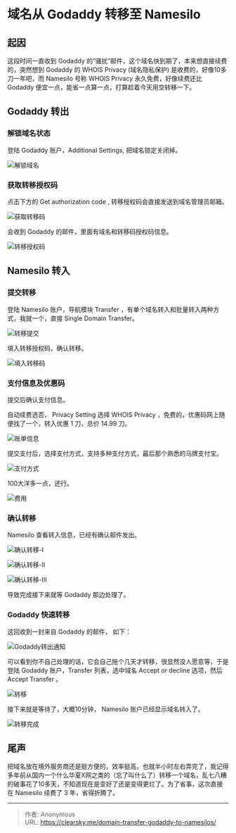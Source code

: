 # 域名从 Godaddy 转移至 Namesilo


## 起因

这段时间一直收到 Godaddy 的“骚扰”邮件，这个域名快到期了，本来想直接续费的，突然想到 Godaddy 的 WHOIS Privacy (域名隐私保护) 是收费的，好像10多刀一年吧，而 Namesilo 号称 WHOIS Privacy 永久免费，好像续费还比 Godaddy 便宜一点，能省一点算一点，打算趁着今天用空转移一下。

## Godaddy 转出

### 解锁域名状态

登陆 Godaddy 账户，Additional Settings, 把域名锁定关闭掉。

![解锁域名](DomianLockOff.png "解锁域名")

### 获取转移授权码

点击下方的 Get authorization code , 转移授权码会直接发送到域名管理员邮箱。

![获取转移码](GetAuthorizationCode.png "获取转移码")

会收到 Godaddy 的邮件，里面有域名和转移码授权码信息。

![转移授权码](AuthorizationCode.png "转移授权码")

## Namesilo 转入

### 提交转移

登陆 Namesilo 账户，导航模块 Transfer ，有单个域名转入和批量转入两种方式，我就一个，直接 Single Domain Transfer。

![转移提交](transfer0.png "转移提交")

填入转移授权码，确认转移。

![填入转移码](transfer1.png "填入转移码")

### 支付信息及优惠码

提交后确认支付信息。

自动续费选否， Privacy Setting 选择 WHOIS Privacy ，免费的，优惠码网上随便找了一个，转入优惠 1 刀，总价 14.99 刀。

![账单信息](cartcontents.png "账单信息")

提交支付后，选择支付方式，支持多种支付方式，最后那个熟悉的马牌支付宝。

![支付方式](payment0.png "支付方式")

100大洋多一点，还行。

![费用](payment1.png "费用")

### 确认转移

Namesilo 查看转入信息，已经有确认邮件发出。

![确认转移-I](ConfirmTransfer0.png "确认转移-I")

![确认转移-II](ConfirmTransfer1.png "确认转移-II")

![确认转移-III](ConfirmTransfer2.png "确认转移-III")

导致完成接下来就等 Godaddy 那边处理了。

### Godaddy 快速转移

这回收到一封来自 Godaddy 的邮件， 如下：

![Godaddy转出通知](godaddy-transfe-out.png "Godaddy转出通知")

可以看到你不自己处理的话，它会自己拖个几天才转移，很显然没人愿意等，于是登陆 Godaddy 账户，Transfer 列表，选中域名 Accept or decline 选项，然后Accept Transfer 。

![转移](AcceptTransfer.png "转移")

接下来就是等待了，大概10分钟， Namesilo 账户已经显示域名转入了。


![转移完成](TransferSuccess.png "转移完成")

## 尾声

把域名放在境外服务商还是挺方便的，效率挺高，也就半小时左右弄完了，我记得多年前从国内一个什么华夏X网之类的（忘了叫什么了）转移一个域名，乱七八糟的破事花了10多天，不知道现在是变好了还是变得更烂了。为了省事，这次直接在 Namesilo 续费了 3 年，省得折腾了。

---

> 作者: Anonymous  
> URL: https://clearsky.me/domain-transfer-godaddy-to-namesilos/  

